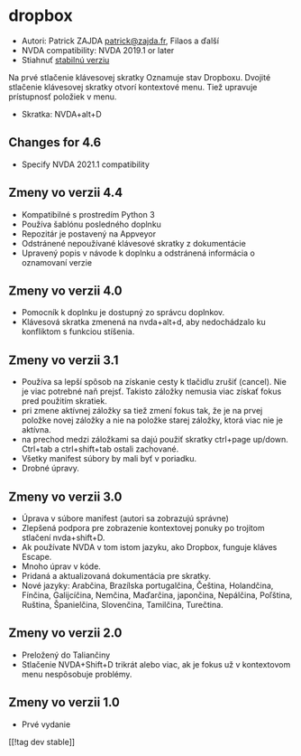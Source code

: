 # dropbox #

* Autori: Patrick ZAJDA <patrick@zajda.fr>, Filaos a ďalší
* NVDA compatibility: NVDA 2019.1 or later
* Stiahnuť [stabilnú verziu][1]

Na prvé stlačenie klávesovej skratky Oznamuje stav Dropboxu. Dvojité
stlačenie klávesovej skratky otvorí kontextové menu. Tiež upravuje
prístupnosť položiek v menu.

* Skratka: NVDA+alt+D


## Changes for 4.6 ##

* Specify NVDA 2021.1 compatibility

## Zmeny vo verzii 4.4 ##

* Kompatibilné s prostredím Python 3
* Používa šablónu posledného doplnku
* Repozitár je postavený na Appveyor
* Odstránené nepoužívané klávesové skratky z dokumentácie
* Upravený popis v návode k doplnku a odstránená informácia o oznamovaní
  verzie

## Zmeny vo verzii 4.0 ##

* Pomocník k doplnku je dostupný zo správcu doplnkov.
* Klávesová skratka zmenená na nvda+alt+d, aby nedochádzalo ku konfliktom s
  funkciou stíšenia.

## Zmeny vo verzii 3.1 ##

* Používa sa lepší spôsob na získanie cesty k tlačidlu zrušiť (cancel). Nie
  je viac potrebné naň prejsť. Takisto záložky nemusia viac získať fokus
  pred použitím skratiek.
* pri zmene aktívnej záložky sa tiež zmení fokus tak, že je na prvej položke
  novej záložky a nie na položke starej záložky, ktorá viac nie je aktívna.
* na prechod medzi záložkami sa dajú použiť skratky  ctrl+page
  up/down. Ctrl+tab a ctrl+shift+tab ostali zachované.
* Všetky manifest súbory by mali byť v poriadku.
* Drobné úpravy.

## Zmeny vo verzii 3.0 ##

* Úprava v súbore manifest (autori sa zobrazujú správne)
* Zlepšená podpora pre zobrazenie kontextovej ponuky po trojitom stlačení
  nvda+shift+D.
* Ak používate NVDA v tom istom jazyku, ako Dropbox, funguje kláves Escape.
* Mnoho úprav v kóde.
* Pridaná a aktualizovaná dokumentácia pre skratky.
* Nové jazyky: Arabčina, Brazílska portugalčina, Čeština, Holandčina,
  Fínčina, Galijcíčina, Nemčina, Maďarčina, japončina, Nepálčina, Poľština,
  Ruština, Španielčina, Slovenčina, Tamilčina, Turečtina.

## Zmeny vo verzii 2.0 ##

* Preložený do Taliančiny
* Stlačenie NVDA+Shift+D trikrát alebo viac, ak je fokus už v kontextovom
  menu nespôsobuje problémy.

## Zmeny vo verzii 1.0 ##

* Prvé vydanie

[[!tag dev stable]]

[1]: https://github.com/ruifontes/dropbox/releases/download/2024.03.21/dropbox-2024.03.21.nvda-addon
